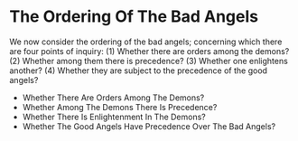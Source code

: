 # The Ordering Of The Bad Angels

We now consider the ordering of the bad angels; concerning which there are four points of inquiry:
(1) Whether there are orders among the demons?
(2) Whether among them there is precedence?
(3) Whether one enlightens another?
(4) Whether they are subject to the precedence of the good angels?

* Whether There Are Orders Among The Demons?
* Whether Among The Demons There Is Precedence?
* Whether There Is Enlightenment In The Demons?
* Whether The Good Angels Have Precedence Over The Bad Angels?